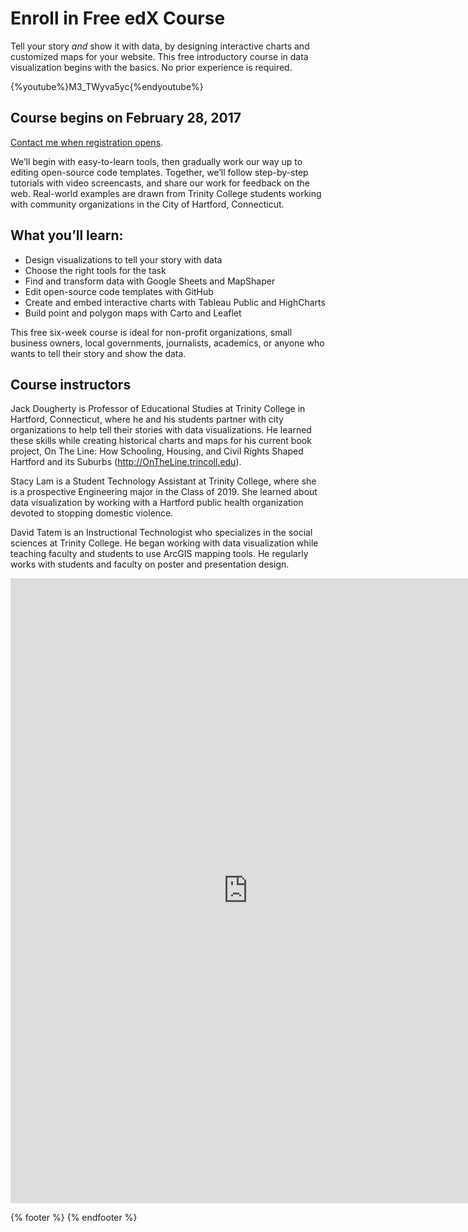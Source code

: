 # Enroll in Free edX Course

Tell your story *and* show it with data, by designing interactive charts and customized maps for your website. This free introductory course in data visualization begins with the basics. No prior experience is required.

{%youtube%}M3_TWyva5yc{%endyoutube%}

## Course begins on February 28, 2017

[Contact me when registration opens](https://goo.gl/forms/t0WmRWc3ZRtbNLfe2).

We’ll begin with easy-to-learn tools, then gradually work our way up to editing open-source code templates. Together, we’ll follow step-by-step tutorials with video screencasts, and share our work for feedback on the web. Real-world examples are drawn from Trinity College students working with community organizations in the City of Hartford, Connecticut.

## What you’ll learn:
- Design visualizations to tell your story with data
- Choose the right tools for the task
- Find and transform data with Google Sheets and MapShaper
- Edit open-source code templates with GitHub
- Create and embed interactive charts with Tableau Public and HighCharts
- Build point and polygon maps with Carto and Leaflet

This free six-week course is ideal for non-profit organizations, small business owners, local governments, journalists, academics, or anyone who wants to tell their story and show the data.

## Course instructors

Jack Dougherty is Professor of Educational Studies at Trinity College in Hartford, Connecticut, where he and his students partner with city organizations to help tell their stories with data visualizations. He learned these skills while creating historical charts and maps for his current book project, On The Line: How Schooling, Housing, and Civil Rights Shaped Hartford and its Suburbs (http://OnTheLine.trincoll.edu).

Stacy Lam is a Student Technology Assistant at Trinity College, where she is a prospective Engineering major in the Class of 2019. She learned about data visualization by working  with a Hartford public health organization devoted to stopping domestic violence.


David Tatem is an Instructional Technologist who specializes in the social sciences at Trinity College. He began working with data visualization while teaching faculty and students to use ArcGIS mapping tools. He regularly works with students and faculty on poster and presentation design.

<iframe src="https://docs.google.com/forms/d/e/1FAIpQLSeahzjrBQ0ElWVkOtYcksUoZC74ZM2DvG1Bd4zGipc3TlTpkg/viewform?embedded=true" width="760" height="1000" frameborder="0" marginheight="0" marginwidth="0">Loading...</iframe>

{% footer %}
{% endfooter %}
